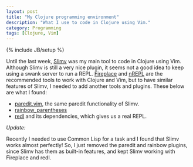 ```yaml
---
layout: post
title: "My Clojure programming environment"
description: "What I use to code in Clojure using Vim."
category: Programming
tags: [Clojure, Vim]
---
```

{% include JB/setup %}

Until the last week, [Slimv](https://bitbucket.org/kovisoft/slimv) was my main tool to
code in Clojure using Vim. Although Slimv is still a very nice plugin, it seems not 
a good idea to keep using a swank server to run a REPL. 
[Fireplace](https://github.com/tpope/vim-fireplace) and 
[nREPL](https://github.com/clojure/tools.nrepl) are the recommended tools to work 
with Clojure and Vim, but to have similar features of Slimv, I needed to add another
tools and plugins. These below are what I found:

* [paredit.vim](https://github.com/vim-scripts/paredit.vim), the same paredit 
functionality of Slimv.
* [rainbow_parentheses](https://github.com/kien/rainbow_parentheses.vim)
* [redl](https://github.com/dgrnbrg/redl) and its dependencies, which gives us a
real REPL.

*Update:*

Recently I needed to use Common Lisp for a task and I found that Slimv works almost
perfectly! So, I just removed the paredit and rainbow plugins, since Slimv has them
as built-in features, and kept Slimv working with Fireplace and redl.

